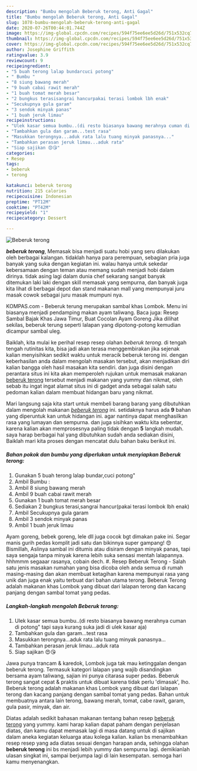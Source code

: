 ```yaml
---
description: "Bumbu mengolah Beberuk terong, Anti Gagal"
title: "Bumbu mengolah Beberuk terong, Anti Gagal"
slug: 1078-bumbu-mengolah-beberuk-terong-anti-gagal
date: 2020-07-26T00:44:01.744Z
image: https://img-global.cpcdn.com/recipes/594f75ee6ee5d26d/751x532cq70/beberuk-terong-foto-resep-utama.jpg
thumbnail: https://img-global.cpcdn.com/recipes/594f75ee6ee5d26d/751x532cq70/beberuk-terong-foto-resep-utama.jpg
cover: https://img-global.cpcdn.com/recipes/594f75ee6ee5d26d/751x532cq70/beberuk-terong-foto-resep-utama.jpg
author: Josephine Griffith
ratingvalue: 3.9
reviewcount: 9
recipeingredient:
- "5 buah terong lalap bundarcuci potong"
- " Bumbu "
- "8 siung bawang merah"
- "9 buah cabai rawit merah"
- "1 buah tomat merah besar"
- "2 bungkus terasisangrai hancurpakai terasi lombok lbh enak"
- "Secukupnya gula garam"
- "3 sendok minyak panas"
- "1 buah jeruk limau"
recipeinstructions:
- "Ulek kasar semua bumbu..(di resto biasanya bawang merahnya cuman di potong&#34; tapi saya kurang suka jadi di ulek kasar aja)"
- "Tambahkan gula dan garam...test rasa"
- "Masukkan terongnya...aduk rata lalu tuang minyak panasnya..."
- "Tambahkan perasan jeruk limau...aduk rata"
- "Siap sajikan 😍😘"
categories:
- Resep
tags:
- beberuk
- terong

katakunci: beberuk terong 
nutrition: 215 calories
recipecuisine: Indonesian
preptime: "PT12M"
cooktime: "PT42M"
recipeyield: "1"
recipecategory: Dessert

---
```



![Beberuk terong](https://img-global.cpcdn.com/recipes/594f75ee6ee5d26d/751x532cq70/beberuk-terong-foto-resep-utama.jpg)

<b><i>beberuk terong</i></b>, Memasak bisa menjadi suatu hobi yang seru dilakukan oleh berbagai kalangan. tidaklah hanya para perempuan, sebagian pria juga banyak yang suka dengan kegiatan ini. walau hanya untuk sekedar kebersamaan dengan teman atau memang sudah menjadi hobi dalam dirinya. tidak asing lagi dalam dunia chef sekarang sangat banyak ditemukan laki laki dengan skill memasak yang sempurna, dan banyak juga kita lihat di berbagai depot dan stand makanan mall yang mempunyai juru masak cowok sebagai juru masak mumpuni nya.

KOMPAS.com - Beberuk terung merupakan sambal khas Lombok. Menu ini biasanya menjadi pendamping makan ayam taliwang. Baca juga: Resep Sambal Bajak Khas Jawa Timur, Buat Cocolan Ayam Goreng Jika dilihat sekilas, beberuk terung seperti lalapan yang dipotong-potong kemudian dicampur sambal uleg.

Baiklah, kita mulai ke perihal resep resep olahan <i>beberuk terong</i>. di tengah tengah rutinitas kita, bisa jadi akan terasa menggembirakan jika sejenak kalian menyisihkan sedikit waktu untuk meracik beberuk terong ini. dengan keberhasilan anda dalam mengolah masakan tersebut, akan menjadikan diri kalian bangga oleh hasil masakan kita sendiri. dan juga disini dengan perantara situs ini kita akan memperoleh rujukan untuk memasak makanan <u>beberuk terong</u> tersebut menjadi makanan yang yummy dan nikmat, oleh sebab itu ingat ingat alamat situs ini di gadget anda sebagai salah satu pedoman kalian dalam membuat hidangan baru yang nikmat.


Mari langsung saja kita start untuk membeli barang barang yang dibutuhkan dalam mengolah makanan <u><i>beberuk terong</i></u> ini. setidaknya harus ada <b>9</b> bahan yang diperuntuk kan untuk hidangan ini. agar nantinya dapat menghasilkan rasa yang lumayan dan sempurna. dan juga sisihkan waktu kita sebentar, karena kalian akan memprosesnya paling tidak dengan <b>5</b> langkah mudah. saya harap berbagai hal yang dibutuhkan sudah anda sediakan disini, Baiklah mari kita proses dengan mencatat dulu bahan baku berikut ini.

<!--inarticleads1-->

##### Bahan pokok dan bumbu yang diperlukan untuk menyiapkan Beberuk terong:

1. Gunakan 5 buah terong lalap bundar,cuci potong&#34;
1. Ambil  Bumbu :
1. Ambil 8 siung bawang merah
1. Ambil 9 buah cabai rawit merah
1. Gunakan 1 buah tomat merah besar
1. Sediakan 2 bungkus terasi,sangrai hancur(pakai terasi lombok lbh enak)
1. Ambil Secukupnya gula garam
1. Ambil 3 sendok minyak panas
1. Ambil 1 buah jeruk limau


Ayam goreng, bebek goreng, lele dll juga cocok bgt dimakan pake ini. Segar manis gurih pedas komplit jadi satu dan bikinnya super gampang! 😍 Bismillah, Aslinya sambal ini ditumis atau disiram dengan minyak panas, tapi saya sengaja tanpa minyak karena lebih suka sensasi mentah lalapannya. hhhmmm segaaar rasanya, cobain dech. #. Resep Beberuk Terong - Salah satu jenis masakan rumahan yang bisa dicoba oleh anda semua di rumah masing-masing dan akan membuat ketagihan karena mempunyai rasa yang unik dan juga enak yaitu terbuat dari bahan utama terong. Beberuk Terong adalah makanan khas Lombok yang dibuat dari lalapan terong dan kacang panjang dengan sambal tomat yang pedas. 

<!--inarticleads2-->

##### Langkah-langkah mengolah Beberuk terong:

1. Ulek kasar semua bumbu..(di resto biasanya bawang merahnya cuman di potong&#34; tapi saya kurang suka jadi di ulek kasar aja)
1. Tambahkan gula dan garam...test rasa
1. Masukkan terongnya...aduk rata lalu tuang minyak panasnya...
1. Tambahkan perasan jeruk limau...aduk rata
1. Siap sajikan 😍😘


Jawa punya trancam &amp; karedok, Lombok juga tak mau ketinggalan dengan beberuk terong. Termasuk kategori lalapan yang wajib disandingkan bersama ayam taliwang, sajian ini punya citarasa super pedas. Beberuk terong sangat cepat &amp; praktis untuk dibuat karena tidak perlu &#39;dimasak&#39;, lho. Beberuk terong adalah makanan khas Lombok yang dibuat dari lalapan terong dan kacang panjang dengan sambal tomat yang pedas. Bahan untuk membuatnya antara lain terong, bawang merah, tomat, cabe rawit, garam, gula pasir, minyak, dan air. 

Diatas adalah sedikit bahasan makanan tentang bahan resep <u>beberuk terong</u> yang yummy. kami harap kalian dapat paham dengan penjelasan diatas, dan kamu dapat memasak lagi di masa datang untuk di sajikan dalam aneka kegiatan keluarga atau kolega kalian. kalian bs menambahkan resep resep yang ada diatas sesuai dengan harapan anda, sehingga olahan <b>beberuk terong</b> ini bs menjadi lebih yummy dan sempurna lagi. demikianlah ulasan singkat ini, sampai berjumpa lagi di lain kesempatan. semoga hari kamu menyenangkan.
